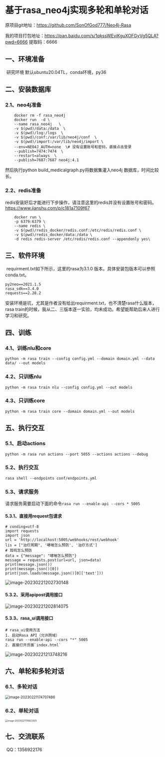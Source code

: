 # 基于rasa_neo4j实现多轮和单轮对话

原项目git地址：https://github.com/SonOfGod777/Neo4j-Rasa

我的项目打包地址：https://pan.baidu.com/s/1qkssWEviKguXOFGyVg5QLA?pwd=6666  提取码：6666

## 一、环境准备

​	研究环境 默认ubuntu20.04TL，conda环境，py36

## 二、安装数据库

### 2.1、neo4j准备

```
	docker rm -f rasa_neo4j
	docker run  -d \
	--name rasa_neo4j   \
	-v $(pwd)/data:/data  \
	-v $(pwd)/log:/logs  \
	-v $(pwd)/conf:/var/lib/neo4j/conf  \
	-v $(pwd)/import:/var/lib/neo4j/import \
	--env=NEO4J_AUTH=none  \# 没有设置账号和密码，直接点击登录
	--publish=7474:7474  \
	--restart=always  \
	--publish=7687:7687 neo4j:4.1
```

然后执行python build_medicalgraph.py将数据集灌入neo4j 数据库，时间比较长。

### 2.2、redis准备

​	redis安装好后才能进行下步操作，请注意这里的redis并没有设置账号和密码。https://www.jianshu.com/p/c181a7109f67

```
	docker run \
	-p 6379:6379 \
	--name redis \
	-v $(pwd)/redis_docker/redis.conf:/etc/redis/redis.conf \
	-v $(pwd)/redis_docker/data:/data \
	-d redis redis-server /etc/redis/redis.conf --appendonly yes\
```

## 三、软件环境

​	requirment.txt如下所示，这里的rasa为3.1.0 版本。具体安装包版本可以参照conda.txt。

```
py2neo==2021.1.5
rasa_sdk==3.4.0
requests==2.28.2
```

​	安装环境是坑，尤其是作者没有给出requirment.txt，也不清楚rasa什么版本，rasa train的时候，我从二、三版本逐一实验，均未成功。希望能帮助后来人进行学习和研究。

## 四、训练

### 4.1、训练nlu和core

`python -m rasa train --config config.yml --domain domain.yml --data data/ --out models`

### 4.2、只训练nlu

`python -m rasa train nlu --config config.yml --out models`

### 4.3、只训练core

`python -m rasa train core --domain domain.yml --out models`

## 五、执行交互

### 5.1、启动actions

`python -m rasa run actions --port 5055 --actions actions --debug`

### 5.2、执行交互

`rasa shell --endpoints conf/endpoints.yml`

### 5.3、请求服务

请求服务需要启动下面的命令`rasa run --enable-api --cors * 5005`

#### 5.3.1、直接用request包请求

```
# conding=utf-8
import requests
import json
url = 'http://localhost:5005/webhooks/rest/webhook'
lis = ["治疗周期", '哮喘怎么预防', '治疗方式']
# 耳鸣怎么预防
data = {"message": "哮喘怎么预防"}
message = requests.post(url=url, json=data)
print(message.json())
print(message.json()[0])
print(json.loads(message.json()[0]['text']))
```

![image-20230221202730148](./img/image-20230221202730148.png)

#### 5.3.2、采用apipost调用接口

![image-20230221202814075](./img/image-20230221202814075.png)

#### 5.3.3、rasa_ui调用接口

```
# rasa_ui使用方法
1. 启动Rasa API（允许跨域）
rasa run --enable-api --cors "*" 5005
2. 直接打开页面`index.html`
```

![image-20230221213748216](./img/image-20230221213748216.png)

## 六、单轮和多轮对话

### 6.1、多轮对话

<img src="./img/image-20230221174707486.png" alt="image-20230221174707486" style="zoom: 80%;" />

### 6.2、单轮对话

<img src="./img/image-20230221174823325.png" alt="image-20230221174823325" style="zoom: 50%;" />

## 七、交流联系

​	QQ：1356922176





